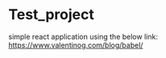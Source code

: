# Test_project

simple react application using the below link:
https://www.valentinog.com/blog/babel/
